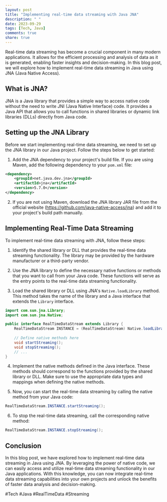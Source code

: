 ```yaml
---
layout: post
title: "Implementing real-time data streaming with Java JNA"
description: " "
date: 2023-09-29
tags: [Tech, Java]
comments: true
share: true
---
```


Real-time data streaming has become a crucial component in many modern applications. It allows for the efficient processing and analysis of data as it is generated, enabling faster insights and decision-making. In this blog post, we will explore how to implement real-time data streaming in Java using JNA (Java Native Access).

## What is JNA?

JNA is a Java library that provides a simple way to access native code without the need to write JNI (Java Native Interface) code. It provides a Java API that allows you to call functions in shared libraries or dynamic link libraries (DLLs) directly from Java code.

## Setting up the JNA Library

Before we start implementing real-time data streaming, we need to set up the JNA library in our Java project. Follow the steps below to get started:

1. Add the JNA dependency to your project's build file. If you are using Maven, add the following dependency to your `pom.xml` file:

```xml
<dependency>
    <groupId>net.java.dev.jna</groupId>
    <artifactId>jna</artifactId>
    <version>5.7.0</version>
</dependency>
```

2. If you are not using Maven, download the JNA library JAR file from the official website (https://github.com/java-native-access/jna) and add it to your project's build path manually.

## Implementing Real-Time Data Streaming

To implement real-time data streaming with JNA, follow these steps:

1. Identify the shared library or DLL that provides the real-time data streaming functionality. The library may be provided by the hardware manufacturer or a third-party vendor.

2. Use the JNA library to define the necessary native functions or methods that you want to call from your Java code. These functions will serve as the entry points to the real-time data streaming functionality.

3. Load the shared library or DLL using JNA's `Native.loadLibrary` method. This method takes the name of the library and a Java interface that extends the `Library` interface.

```Java
import com.sun.jna.Library;
import com.sun.jna.Native;

public interface RealTimeDataStream extends Library {
    RealTimeDataStream INSTANCE = (RealTimeDataStream) Native.loadLibrary("my_library", RealTimeDataStream.class);
    
    // Define native methods here
    void startStreaming();
    void stopStreaming();
    // ...
}
```

4. Implement the native methods defined in the Java interface. These methods should correspond to the functions provided by the shared library or DLL. Make sure to use the appropriate data types and mappings when defining the native methods.

5. Now, you can start the real-time data streaming by calling the native method from your Java code:

```Java
RealTimeDataStream.INSTANCE.startStreaming();
```

6. To stop the real-time data streaming, call the corresponding native method:

```Java
RealTimeDataStream.INSTANCE.stopStreaming();
```

## Conclusion

In this blog post, we have explored how to implement real-time data streaming in Java using JNA. By leveraging the power of native code, we can easily access and utilize real-time data streaming functionality in our Java applications. With this knowledge, you can now integrate real-time data streaming capabilities into your own projects and unlock the benefits of faster data analysis and decision-making.

#Tech #Java #RealTimeData #Streaming